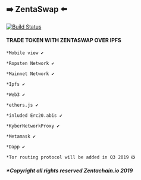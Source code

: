 ## :arrow_right: ZentaSwap :arrow_left:

[![Build Status](https://travis-ci.org/dwyl/esta.svg?branch=master)](zentachain.io)

#### TRADE TOKEN WITH ZENTASWAP OVER IPFS


````
*Mobile view ✔️

*Ropsten Network ✔️

*Mainnet Network ✔️

*Ipfs ✔️

*Web3 ✔️

*ethers.js ✔️

*inluded Erc20.abis ✔️

*KyberNetworkProxy ✔️

*Metamask ✔️

*Dapp ✔️

*Tor routing protocol will be added in Q3 2019 ❎

````
##### *Copyright all rights reserved Zentachain.io 2019
